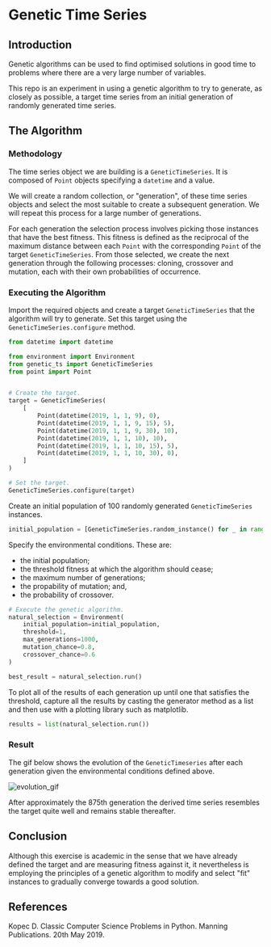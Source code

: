 # Genetic Time Series

## Introduction

Genetic algorithms can be used to find optimised solutions in good
time to problems where there are a very large number of variables.

This repo is an experiment in using a genetic algorithm to try to
generate, as closely as possible, a target time series from an initial
generation of randomly generated time series.
 
## The Algorithm

### Methodology

The time series object we are building is a `GeneticTimeSeries`. It is
composed of `Point` objects specifying a `datetime` and a value. 

We will create a random collection, or "generation", of these time series 
objects and select the most suitable to create a subsequent generation. 
We will repeat this process for a large number of generations.

For each generation the selection process involves picking those instances
that have the best fitness. This fitness is defined as the reciprocal of 
the maximum distance between each `Point` with the corresponding `Point`
of the target `GeneticTimeSeries`. From those selected, we create the next
generation through the following processes: cloning, crossover and
mutation, each with their own probabilities of occurrence.  

### Executing the Algorithm

Import the required objects and create a target `GeneticTimeSeries`
that the algorithm will try to generate. Set this target using the 
`GeneticTimeSeries.configure` method.

```python
from datetime import datetime

from environment import Environment
from genetic_ts import GeneticTimeSeries
from point import Point


# Create the target.
target = GeneticTimeSeries(
    [
        Point(datetime(2019, 1, 1, 9), 0),
        Point(datetime(2019, 1, 1, 9, 15), 5),
        Point(datetime(2019, 1, 1, 9, 30), 10),
        Point(datetime(2019, 1, 1, 10), 10),
        Point(datetime(2019, 1, 1, 10, 15), 5),
        Point(datetime(2019, 1, 1, 10, 30), 0),
    ]
)

# Set the target.
GeneticTimeSeries.configure(target)
```

Create an initial population of 100 randomly generated
`GeneticTimeSeries` instances.

```python
initial_population = [GeneticTimeSeries.random_instance() for _ in range(100)]
```

Specify the environmental conditions. These are:
- the initial population;
- the threshold fitness at which the algorithm should cease;
- the maximum number of generations;
- the propability of mutation; and,
- the probability of crossover.

```python
# Execute the genetic algorithm.
natural_selection = Environment(
    initial_population=initial_population,
    threshold=1,
    max_generations=1000,
    mutation_chance=0.8,
    crossover_chance=0.6
)

best_result = natural_selection.run()
```

To plot all of the results of each generation up until one that 
satisfies the threshold, capture all the results by casting the 
generator method as a list and then use with a plotting library such
as matplotlib.

```python
results = list(natural_selection.run())
```

### Result

The gif below shows the evolution of the `GeneticTimeseries` after each
generation given the environmental conditions defined above. 

![evolution_gif]

After approximately the 875th generation the derived time series
resembles the target quite well and remains stable thereafter.
 
## Conclusion

Although this exercise is academic in the sense that we have already
defined the target and are measuring fitness against it, it nevertheless
is employing the principles of a genetic algorithm to modify and select
"fit" instances to gradually converge towards a good solution.
 
## References

Kopec D. Classic Computer Science Problems in Python. Manning Publications. 20th May 2019.

[evolution_gif]: evolution.gif "evolution_gif"
 